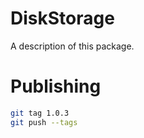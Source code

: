 # DiskStorage

A description of this package.

# Publishing

```bash
git tag 1.0.3
git push --tags
```